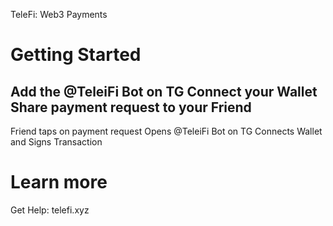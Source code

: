 TeleFi: Web3 Payments

# Getting Started

Add the @TeleiFi Bot on TG
Connect your Wallet
Share payment request to your Friend
----
Friend taps on payment request
Opens @TeleiFi Bot on TG
Connects Wallet and Signs Transaction

# Learn more

Get Help: telefi.xyz